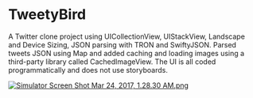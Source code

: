 # TweetyBird
A Twitter clone project using UICollectionView, UIStackView, Landscape and Device Sizing, JSON parsing with TRON and SwiftyJSON. Parsed tweets JSON using Map and added caching and loading images using a third-party library called CachedImageView. The UI is all coded programmatically and does not use storyboards.

[![Simulator Screen Shot Mar 24, 2017, 1.28.30 AM.png](https://s28.postimg.org/4p4sykc4t/Simulator_Screen_Shot_Mar_24_2017_1.28.30_AM.png)](https://postimg.org/image/ez77xt209/)

